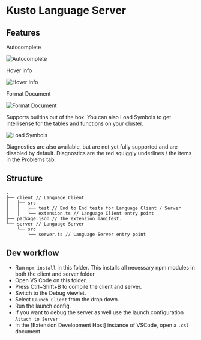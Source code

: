 # Kusto Language Server

## Features

Autocomplete

![Autocomplete](https://github.com/rosshamish/kuskus/raw/master/kusto-language-server/readme-content/language-server/completion.gif)

Hover info

![Hover Info](https://github.com/rosshamish/kuskus/raw/master/kusto-language-server/readme-content/language-server/hover-info.gif)

Format Document

![Format Document](https://github.com/rosshamish/kuskus/raw/master/kusto-language-server/readme-content/language-server/format-document.gif)

Supports builtins out of the box. You can also Load Symbols to get intellisense for the tables and functions on your cluster.

![Load Symbols](https://github.com/rosshamish/kuskus/raw/master/kusto-language-server/readme-content/language-server/load-symbols.gif)

Diagnostics are also available, but are not yet fully supported and are disabled by default. Diagnostics are the red squiggly underlines / the items in the Problems tab.

## Structure

```
.
├── client // Language Client
│   ├── src
│   │   ├── test // End to End tests for Language Client / Server
│   │   └── extension.ts // Language Client entry point
├── package.json // The extension manifest.
└── server // Language Server
    └── src
        └── server.ts // Language Server entry point
```

## Dev workflow

- Run `npm install` in this folder. This installs all necessary npm modules in both the client and server folder
- Open VS Code on this folder.
- Press Ctrl+Shift+B to compile the client and server.
- Switch to the Debug viewlet.
- Select `Launch Client` from the drop down.
- Run the launch config.
- If you want to debug the server as well use the launch configuration `Attach to Server`
- In the [Extension Development Host] instance of VSCode, open a `.csl` document
